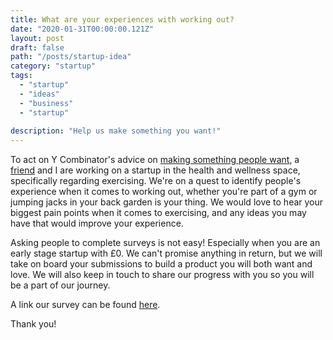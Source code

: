 ```yaml
---
title: What are your experiences with working out?
date: "2020-01-31T00:00:00.121Z"
layout: post
draft: false
path: "/posts/startup-idea"
category: "startup"
tags:
  - "startup"
  - "ideas"
  - "business"
  - "startup"
 
description: "Help us make something you want!"
---
```


To act on Y Combinator's advice on [making something people want](https://blog.ycombinator.com/ycs-essential-startup-advice/), a [friend](https://www.linkedin.com/in/kalada-anga/) and I are working on a startup in the health and wellness space, specifically regarding exercising. We're on a quest to identify people's experience when it comes to working out, whether you're part of a gym or jumping jacks in your back garden is your thing. We would love to hear your biggest pain points when it comes to exercising, and any ideas you may have that would improve your experience.

Asking people to complete surveys is not easy! Especially when you are an early stage startup with £0. We can't promise anything in return, but we will take on board your submissions to build a product you will both want and love. We will also keep in touch to share our progress with you so you will be a part of our journey.

A link our survey can be found [here](https://forms.gle/cxqbVyWowDwfJXRUA).

Thank you!

